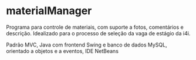 # materialManager
Programa para controle de materiais, com suporte a fotos, comentários e descrição. Idealizado para o processo de seleção da vaga de estágio da i4i.

Padrão MVC, Java com frontend Swing e banco de dados MySQL, orientado a objetos e a eventos, IDE NetBeans

